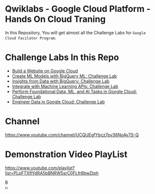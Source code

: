 # Qwiklabs - Google Cloud Platform - Hands On Cloud Traning

In this Repository, You will get almost all the Challenge Labs for `Google Cloud Facilator Program`.
# Challenge Labs In this Repo
* [Build a Website on Google Cloud](https://github.com/akshat-jjain/Qwiklabs/tree/main/Build%20a%20Website%20on%20Google%20Cloud)
* [Create ML Models with BigQuery ML: Challenge Lab](https://github.com/akshat-jjain/Qwiklabs/tree/main/Create%20ML%20Models%20with%20BigQuery%20ML:%20Challenge%20Lab)
* [Insights from Data with BigQuery: Challenge Lab](https://github.com/akshat-jjain/Qwiklabs/tree/main/Insights%20from%20Data%20with%20BigQuery:%20Challenge%20Lab)
* [Integrate with Machine Learning APIs: Challenge Lab](https://github.com/akshat-jjain/Qwiklabs/tree/main/Integrate%20with%20Machine%20Learning%20APIs)
* [Perform Foundational Data, ML, and AI Tasks in Google Cloud: Challenge Lab](https://github.com/akshat-jjain/Qwiklabs/tree/main/Perform%20Foundational%20Data%2C%20ML%2C%20and%20AI%20Tasks%20in%20Google%20Cloud:%20Challenge%20Lab)
* [Engineer Data in Google Cloud: Challenge Lab](https://github.com/akshat-jjain/Qwiklabs/tree/main/Engineer%20Data%20in%20Google%20Cloud:%20Challenge%20Lab)

# Channel 
https://www.youtube.com/channel/UCQUEgfYbcz7pv36NoAv7S-Q
# Demonstration Video PlayList 
https://www.youtube.com/playlist?list=PLpFTXflYdRA5bBNRW5srC0FLfr8bwZtph

<a href="https://www.buymeacoffee.com/akshatjain" target="_blank"><img src="https://cdn.buymeacoffee.com/buttons/v2/default-yellow.png" alt="Buy Me A Coffee" style="height: 30px !important;width: 10px;" ></a>
